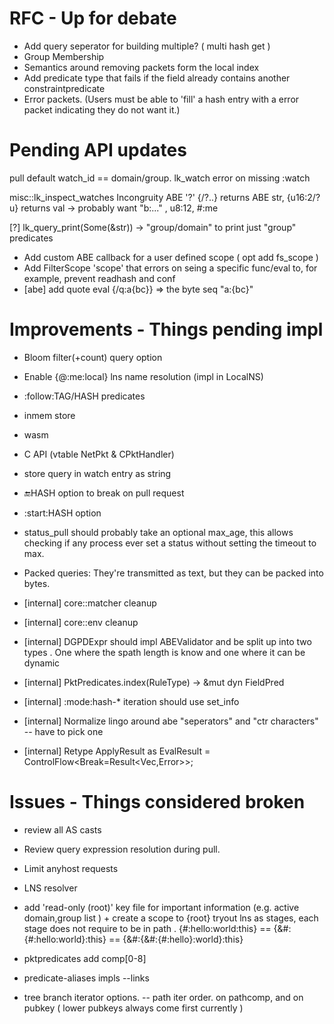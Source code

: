 # RFC - Up for debate
- Add query seperator for building multiple? ( multi hash get )
- Group Membership
- Semantics around removing packets form the local index
- Add predicate type that fails if the field already contains another constraintpredicate
- Error packets. (Users must be able to 'fill' a hash entry with a error packet indicating they do not want it.)

# Pending API updates

pull default watch_id == domain/group. lk_watch error on missing :watch

misc::lk_inspect_watches
Incongruity ABE '?' {/?..} returns ABE str, {u16:2/?u} returns val -> probably want "b:..." , u8:12, #:me

[?] lk_query_print(Some(&str)) -> "group/domain" to print just "group" predicates

- Add custom ABE callback for a user defined scope ( opt add fs_scope )
- Add FilterScope 'scope' that errors on seing a specific func/eval to, for example, prevent readhash and conf
- [abe] add quote eval {/q:a{bc}} => the byte seq "a:{bc}"

# Improvements - Things pending impl

- Bloom filter(+count) query option
- Enable {@:me:local} lns name resolution (impl in LocalNS)
- :follow:TAG/HASH predicates
- inmem store
- wasm
- C API  (vtable NetPkt & CPktHandler)
- store query in watch entry as string
- :end:HASH option to break on pull request
- :start:HASH option
- status_pull should probably take an optional max_age, this allows checking if any process ever set a status without setting the timeout to max.

- Packed queries: They're transmitted as text, but they can be packed into bytes.

- [internal] core::matcher cleanup
- [internal] core::env cleanup
- [internal] DGPDExpr should impl ABEValidator and be split up into two types . One where the spath length is know and one where it can be dynamic
- [internal] PktPredicates.index(RuleType) -> &mut dyn FieldPred
- [internal] :mode:hash-* iteration should use set_info
- [internal] Normalize lingo around abe "seperators" and "ctr characters" -- have to pick one
- [internal] Retype ApplyResult as EvalResult = ControlFlow<Break=Result<Vec<u8>,Error>>; 


# Issues - Things considered broken

- review all AS casts
- Review query expression resolution during pull.
- Limit anyhost requests
- LNS resolver
- add 'read-only (root)' key file for important information (e.g. active domain,group list ) + create a scope to {root}
tryout lns as stages, each stage does not require to be in path . 
{#:hello:world:this} == {&#:{#:hello:world}:this} == {&#:{&#:{#:hello}:world}:this}

- pktpredicates add comp[0-8]
- predicate-aliases impls
 --links

- tree branch iterator options.
-- path iter order. on pathcomp, and on pubkey ( lower pubkeys always come first currently )
